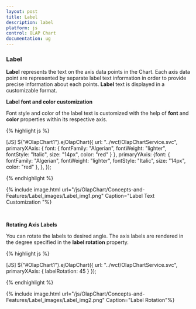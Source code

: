 ```yaml
---
layout: post
title: Label
description: label
platform: js
control: OLAP Chart
documentation: ug
---
```


### Label

**Label** represents the text on the axis data points in the Chart. Each axis data point are represented by separate label text information in order to provide precise information about each points. **Label** text is displayed in a customizable format.

**Label font and color customization** 

Font style and color of the label text is customized with the help of **font** and **color** properties within its respective axis.

{% highlight js %}

[JS]
$("#OlapChart1").ejOlapChart({
        url: "../wcf/OlapChartService.svc",
        primaryXAxis: { font: { fontFamily: "Algerian", fontWeight: "lighter", fontStyle: "Italic", size: "14px", color: "red" } },
        primaryYAxis: {font: { fontFamily: "Algerian", fontWeight: "lighter", fontStyle: "Italic", size: "14px", color: "red" },
        },
 });


{% endhighlight %}

{% include image.html url="/js/OlapChart/Concepts-and-Features/Label_images/Label_img1.png" Caption="Label Text Customization "%}

<br/>

**Rotating Axis Labels**

You can rotate the labels to desired angle. The axis labels are rendered in the degree specified in the **label rotation** property.

{% highlight js %}

[JS]
$("#OlapChart1").ejOlapChart({ url: "../wcf/OlapChartService.svc", 
primaryXAxis: { labelRotation: 45 }
});


{% endhighlight %}


{% include image.html url="/js/OlapChart/Concepts-and-Features/Label_images/Label_img2.png" Caption="Label Rotation"%}

